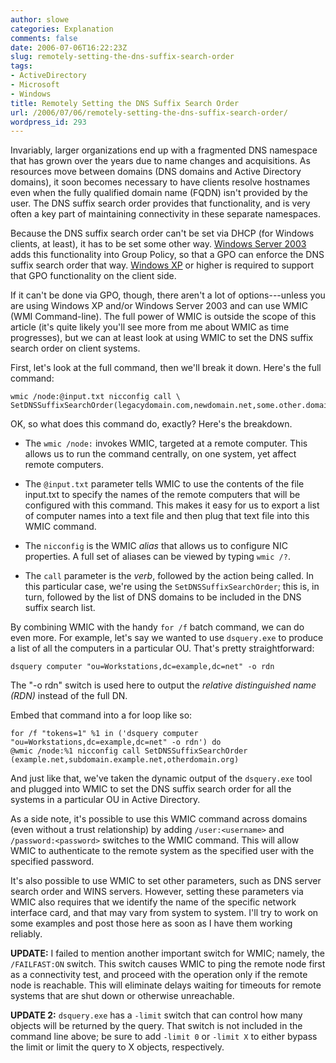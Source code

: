 ```yaml
---
author: slowe
categories: Explanation
comments: false
date: 2006-07-06T16:22:23Z
slug: remotely-setting-the-dns-suffix-search-order
tags:
- ActiveDirectory
- Microsoft
- Windows
title: Remotely Setting the DNS Suffix Search Order
url: /2006/07/06/remotely-setting-the-dns-suffix-search-order/
wordpress_id: 293
---
```


Invariably, larger organizations end up with a fragmented DNS namespace that has grown over the years due to name changes and acquisitions. As resources move between domains (DNS domains and Active Directory domains), it soon becomes necessary to have clients resolve hostnames even when the fully qualified domain name (FQDN) isn't provided by the user. The DNS suffix search order provides that functionality, and is very often a key part of maintaining connectivity in these separate namespaces.

Because the DNS suffix search order can't be set via DHCP (for Windows clients, at least), it has to be set some other way. [Windows Server 2003](http://www.microsoft.com/windowsserver2003/default.mspx) adds this functionality into Group Policy, so that a GPO can enforce the DNS suffix search order that way. [Windows XP](http://www.microsoft.com/windowsxp/default.mspx) or higher is required to support that GPO functionality on the client side.

If it can't be done via GPO, though, there aren't a lot of options---unless you are using Windows XP and/or Windows Server 2003 and can use WMIC (WMI Command-line). The full power of WMIC is outside the scope of this article (it's quite likely you'll see more from me about WMIC as time progresses), but we can at least look at using WMIC to set the DNS suffix search order on client systems.

First, let's look at the full command, then we'll break it down. Here's the full command:

```text
wmic /node:@input.txt nicconfig call \
SetDNSSuffixSearchOrder(legacydomain.com,newdomain.net,some.other.domain.org)
```

OK, so what does this command do, exactly? Here's the breakdown.

* The `wmic /node:` invokes WMIC, targeted at a remote computer. This allows us to run the command centrally, on one system, yet affect remote computers.

* The `@input.txt` parameter tells WMIC to use the contents of the file input.txt to specify the names of the remote computers that will be configured with this command. This makes it easy for us to export a list of computer names into a text file and then plug that text file into this WMIC command.

* The `nicconfig` is the WMIC _alias_ that allows us to configure NIC properties. A full set of aliases can be viewed by typing `wmic /?`.

* The `call` parameter is the _verb_, followed by the action being called. In this particular case, we're using the `SetDNSSuffixSearchOrder`; this is, in turn, followed by the list of DNS domains to be included in the DNS suffix search list.

By combining WMIC with the handy `for /f` batch command, we can do even more. For example, let's say we wanted to use `dsquery.exe` to produce a list of all the computers in a particular OU. That's pretty straightforward:

```text
dsquery computer "ou=Workstations,dc=example,dc=net" -o rdn
```

The "-o rdn" switch is used here to output the _relative distinguished name (RDN)_ instead of the full DN.

Embed that command into a for loop like so:

```text
for /f "tokens=1" %1 in ('dsquery computer 
"ou=Workstations,dc=example,dc=net" -o rdn') do 
@wmic /node:%1 nicconfig call SetDNSSuffixSearchOrder 
(example.net,subdomain.example.net,otherdomain.org)
```

And just like that, we've taken the dynamic output of the `dsquery.exe` tool and plugged into WMIC to set the DNS suffix search order for all the systems in a particular OU in Active Directory.

As a side note, it's possible to use this WMIC command across domains (even without a trust relationship) by adding `/user:<username>` and `/password:<password>` switches to the WMIC command. This will allow WMIC to authenticate to the remote system as the specified user with the specified password.

It's also possible to use WMIC to set other parameters, such as DNS server search order and WINS servers. However, setting these parameters via WMIC also requires that we identify the name of the specific network interface card, and that may vary from system to system. I'll try to work on some examples and post those here as soon as I have them working reliably.

**UPDATE:** I failed to mention another important switch for WMIC; namely, the `/FAILFAST:ON` switch. This switch causes WMIC to ping the remote node first as a connectivity test, and proceed with the operation only if the remote node is reachable. This will eliminate delays waiting for timeouts for remote systems that are shut down or otherwise unreachable.

**UPDATE 2:** `dsquery.exe` has a `-limit` switch that can control how many objects will be returned by the query. That switch is not included in the command line above; be sure to add `-limit 0` or `-limit X` to either bypass the limit or limit the query to X objects, respectively.
